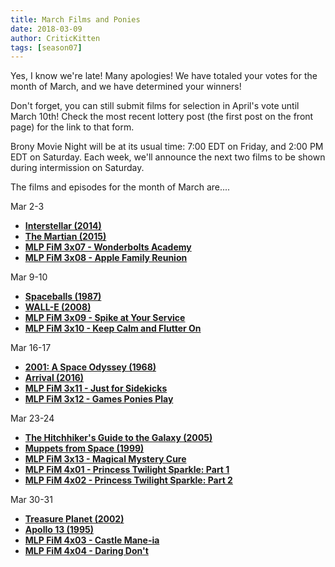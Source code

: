 ```yaml
---
title: March Films and Ponies
date: 2018-03-09
author: CriticKitten
tags: [season07]
---
```


Yes, I know we're late!  Many apologies!  We have totaled your votes for the month of March, and we have determined your winners!

Don't forget, you can still submit films for selection in April's vote until March 10th!  Check the most recent lottery post (the first post on the front page) for the link to that form.

Brony Movie Night will be at its usual time: 7:00 EDT on Friday, and 2:00 PM EDT on Saturday.  Each week, we'll announce the next two films to be shown during intermission on Saturday.

The films and episodes for the month of March are....

Mar 2-3
-	**[Interstellar (2014)][m1]**
-	**[The Martian (2015)][m2]**
-	**[MLP FiM 3x07 - Wonderbolts Academy][p1]**
-	**[MLP FiM 3x08 - Apple Family Reunion][p2]**

Mar 9-10
-	**[Spaceballs (1987)][m3]**
-	**[WALL-E (2008)][m4]**
-	**[MLP FiM 3x09 - Spike at Your Service][p3]**
-	**[MLP FiM 3x10 - Keep Calm and Flutter On][p4]**

Mar 16-17
-	**[2001: A Space Odyssey (1968)][m5]**
-	**[Arrival (2016)][m6]**
-	**[MLP FiM 3x11 - Just for Sidekicks][p5]**
-	**[MLP FiM 3x12 - Games Ponies Play][p6]**

Mar 23-24
-	**[The Hitchhiker's Guide to the Galaxy (2005)][m7]**
-	**[Muppets from Space (1999)][m8]**
-	**[MLP FiM 3x13 - Magical Mystery Cure][p7]**
-	**[MLP FiM 4x01 - Princess Twilight Sparkle: Part 1][p8]**
-	**[MLP FiM 4x02 - Princess Twilight Sparkle: Part 2][p9]**

Mar 30-31
-	**[Treasure Planet (2002)][m9]**
-	**[Apollo 13 (1995)][m10]**
-	**[MLP FiM 4x03 - Castle Mane-ia][p10]**
-	**[MLP FiM 4x04 - Daring Don't][p11]**

[m1]: http://www.imdb.com/title/tt0816692/
[m2]: http://www.imdb.com/title/tt3659388/
[m3]: http://www.imdb.com/title/tt0094012/
[m4]: http://www.imdb.com/title/tt0910970/
[m5]: http://www.imdb.com/title/tt0062622/
[m6]: http://www.imdb.com/title/tt2543164/
[m7]: http://www.imdb.com/title/tt0371724/
[m8]: http://www.imdb.com/title/tt0158811/
[m9]: http://www.imdb.com/title/tt0133240/
[m10]: http://www.imdb.com/title/tt0112384/
[p1]: http://www.imdb.com/title/tt2479834/
[p2]: http://www.imdb.com/title/tt2479838/
[p3]: http://www.imdb.com/title/tt2481120/
[p4]: http://www.imdb.com/title/tt2516582/
[p5]: http://www.imdb.com/title/tt2516580/
[p6]: http://www.imdb.com/title/tt2516586/
[p7]: http://www.imdb.com/title/tt2516588/
[p8]: http://www.imdb.com/title/tt3088328/
[p9]: http://www.imdb.com/title/tt3099922/
[p10]: http://www.imdb.com/title/tt3099920/
[p11]: http://www.imdb.com/title/tt3099918/
